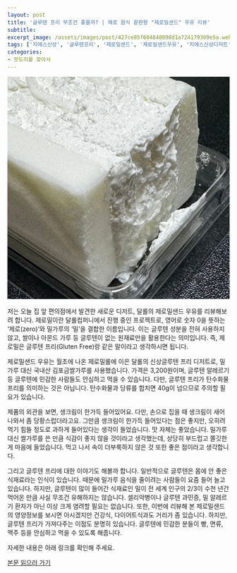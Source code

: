 ```yaml
---
layout: post
title: '글루텐 프리 무조건 좋을까? | 제로 음식 끝판왕 "제로밀샌드" 우유 리뷰'
subtitle: 
excerpt_image: /assets/images/post/427ce85f604848098d1a724179309e5a.webp
tags: ['지에스신상', '글루텐프리', '제로밀샌드', '제로밀샌드우유', '지에스신상디저트', '글루텐제로디저트', '편의점디저트신상']
categories: 
- 맛도리를 찾아서
---
```


![메인 이미지](/assets/images/post/427ce85f604848098d1a724179309e5a.webp)

저는 오늘 집 앞 편의점에서 발견한 새로운 디저트, 달롤의 제로밀샌드 우유를 리뷰해보려 합니다. 제로밀이란 달롤컴퍼니에서 진행 중인 프로젝트로, 영어로 숫자 0을 뜻하는 ‘제로(zero)’와 밀가루의 ‘밀’을 결합한 이름입니다. 이는 글루텐 성분을 전혀 사용하지 않고, 쌀이나 아몬드 가루 등 글루텐이 없는 원재료만을 활용한다는 의미입니다. 즉, 제로밀은 글루텐 프리(Gluten Free)랑 같은 말이라고 생각하시면 됩니다.

제로밀샌드 우유는 월초에 나온 제로밀롤에 이은 달롤의 신상글루텐 프리 디저트로, 밀가루 대신 국내산 김포금쌀가루를 사용했습니다. 가격은 3,200원이며, 글루텐 알레르기 등 글루텐에 민감한 사람들도 안심하고 먹을 수 있습니다. 다만, 글루텐 프리가 탄수화물 프리를 의미하는 것은 아닙니다. 탄수화물과 당류를 합치면 40g이 넘으므로 주의할 필요가 있습니다.

제품의 외관을 보면, 생크림이 한가득 들어있어요. 다만, 손으로 집을 때 생크림이 새어 나와서 좀 당황스럽더라고요. 그만큼 생크림이 한가득 들어있다는 점은 좋지만, 오히려 먹기 힘들 정도로 과하게 들어있다는 생각이 들었습니다. 맛 자체는 좋았습니다. 밀가루 대신 쌀가루를 쓴 만큼 식감이 좋지 않을 것이라고 생각했는데, 상당히 부드럽고 쫄깃한 게 마음에 들었습니다. 먹고 나서 속이 더부룩하지 않은 것 또한 좋은 점이라고 생각합니다.

그리고 글루텐 프리에 대한 이야기도 해볼까 합니다. 일반적으로 글루텐은 몸에 안 좋은 식재료라는 인식이 있습니다. 때문에 밀가루 음식을 줄이려는 사람들이 요즘 들어 늘고 있습니다. 하지만, 글루텐이 많이 들어간 식재료인 밀이 전 세계 인구의 2/3이 수천 년간 먹어온 만큼 사실 무조건 유해하지는 않습니다. 셀리악병이나 글루텐 과민증, 밀 알레르기 환자가 아닌 이상 크게 염려할 필요는 없습니다. 또한, 이번에 리뷰해 본 제로밀샌드의 영양정보를 보시면 아시겠지만 건강식, 다이어트식과도 거리가 좀 있습니다. 하지만, 글루텐 프리가 가져다주는 이점도 분명히 있습니다. 글루텐에 민감한 분들이 빵, 면류, 맥주 등을 안심하고 먹을 수 있도록 해줍니다.

자세한 내용은 아래 링크를 확인해 주세요.

[본문 읽으러 가기](https://m.blog.naver.com/ham_eaten_jellybear/223275480385)
